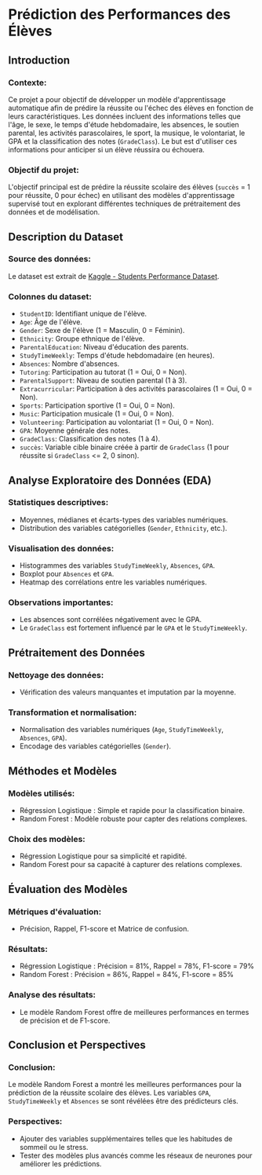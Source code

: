 # Prédiction des Performances des Élèves

## Introduction

### Contexte:

Ce projet a pour objectif de développer un modèle d'apprentissage automatique afin de prédire la réussite ou l'échec des élèves en fonction de leurs caractéristiques. Les données incluent des informations telles que l'âge, le sexe, le temps d'étude hebdomadaire, les absences, le soutien parental, les activités parascolaires, le sport, la musique, le volontariat, le GPA et la classification des notes (`GradeClass`). Le but est d'utiliser ces informations pour anticiper si un élève réussira ou échouera.

### Objectif du projet:

L'objectif principal est de prédire la réussite scolaire des élèves (`succès` = 1 pour réussite, 0 pour échec) en utilisant des modèles d'apprentissage supervisé tout en explorant différentes techniques de prétraitement des données et de modélisation.

## Description du Dataset

### Source des données:

Le dataset est extrait de [Kaggle - Students Performance Dataset](https://www.kaggle.com/).

### Colonnes du dataset:

* `StudentID`: Identifiant unique de l'élève.
* `Age`: Âge de l'élève.
* `Gender`: Sexe de l'élève (1 = Masculin, 0 = Féminin).
* `Ethnicity`: Groupe ethnique de l'élève.
* `ParentalEducation`: Niveau d'éducation des parents.
* `StudyTimeWeekly`: Temps d'étude hebdomadaire (en heures).
* `Absences`: Nombre d'absences.
* `Tutoring`: Participation au tutorat (1 = Oui, 0 = Non).
* `ParentalSupport`: Niveau de soutien parental (1 à 3).
* `Extracurricular`: Participation à des activités parascolaires (1 = Oui, 0 = Non).
* `Sports`: Participation sportive (1 = Oui, 0 = Non).
* `Music`: Participation musicale (1 = Oui, 0 = Non).
* `Volunteering`: Participation au volontariat (1 = Oui, 0 = Non).
* `GPA`: Moyenne générale des notes.
* `GradeClass`: Classification des notes (1 à 4).
* `succès`: Variable cible binaire créée à partir de `GradeClass` (1 pour réussite si `GradeClass` <= 2, 0 sinon).

## Analyse Exploratoire des Données (EDA)

### Statistiques descriptives:

* Moyennes, médianes et écarts-types des variables numériques.
* Distribution des variables catégorielles (`Gender`, `Ethnicity`, etc.).

### Visualisation des données:

* Histogrammes des variables `StudyTimeWeekly`, `Absences`, `GPA`.
* Boxplot pour `Absences` et `GPA`.
* Heatmap des corrélations entre les variables numériques.

### Observations importantes:

* Les absences sont corrélées négativement avec le GPA.
* Le `GradeClass` est fortement influencé par le `GPA` et le `StudyTimeWeekly`.

## Prétraitement des Données

### Nettoyage des données:

* Vérification des valeurs manquantes et imputation par la moyenne.

### Transformation et normalisation:

* Normalisation des variables numériques (`Age`, `StudyTimeWeekly`, `Absences`, `GPA`).
* Encodage des variables catégorielles (`Gender`).

## Méthodes et Modèles

### Modèles utilisés:

* Régression Logistique : Simple et rapide pour la classification binaire.
* Random Forest : Modèle robuste pour capter des relations complexes.

### Choix des modèles:

* Régression Logistique pour sa simplicité et rapidité.
* Random Forest pour sa capacité à capturer des relations complexes.

## Évaluation des Modèles

### Métriques d'évaluation:

* Précision, Rappel, F1-score et Matrice de confusion.

### Résultats:

* Régression Logistique : Précision = 81%, Rappel = 78%, F1-score = 79%
* Random Forest : Précision = 86%, Rappel = 84%, F1-score = 85%

### Analyse des résultats:

* Le modèle Random Forest offre de meilleures performances en termes de précision et de F1-score.

## Conclusion et Perspectives

### Conclusion:

Le modèle Random Forest a montré les meilleures performances pour la prédiction de la réussite scolaire des élèves. Les variables `GPA`, `StudyTimeWeekly` et `Absences` se sont révélées être des prédicteurs clés.

### Perspectives:

* Ajouter des variables supplémentaires telles que les habitudes de sommeil ou le stress.
* Tester des modèles plus avancés comme les réseaux de neurones pour améliorer les prédictions.
